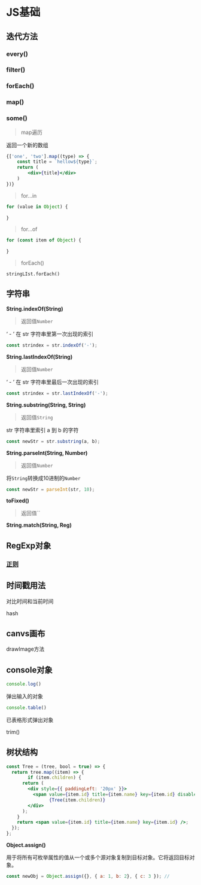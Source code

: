 # JS基础

## 迭代方法

### every()

### filter()

### forEach()

### map()

### some()

> map遍历

返回一个新的数组

```jsx
{['one', 'two'].map((type) => {
	const title = `hellow${type}`;
	return (
		<div>{title}</div>
	)
})}
```

> for...in

```js
for (value in Object) {
  
}
```

> for...of

```js
for (const item of Object) {
  
}
```

> forEach()

```
stringLIst.forEach()
```



## 字符串

**String.indexOf(String)**

> 返回值`Number`

‘ - ’ 在 str 字符串里第一次出现的索引

```js
const strindex = str.indexOf('-');
```

**String.lastIndexOf(String)**

> 返回值`Number`

‘ - ’ 在 str 字符串里最后一次出现的索引

```js
const strindex = str.lastIndexOf('-');
```

**String.substring(String, String)**

> 返回值`String`

str 字符串里索引 a 到 b 的字符

```js
const newStr = str.substring(a, b);
```

**String.parseInt(String, Number)**

>返回值`Number`

将`String`转换成10进制的`Number`

```js
const newStr = parseInt(str, 10);
```

**toFixed()**

> 返回值``

**String.match(String, Reg)**

>

## RegExp对象

### [正则](https://baike.baidu.com/item/正则表达式/1700215?fr=aladdin)

## 时间戳用法

对比时间和当前时间

hash

## canvs画布

drawImage方法

## console对象

```js
console.log()
```

弹出输入的对象

```js
console.table()
```

已表格形式弹出对象

trim()

## 树状结构

```jsx
const Tree = (tree, bool = true) => {
  return tree.map((item) => {
		if (item.children) {
      return (
        <div style={{ paddingLeft: '20px' }}>
          <span value={item.id} title={item.name} key={item.id} disabled={bool && item.id === '0'} />
    			{Tree(item.children)}
      	</div>
      );
    }
    return <span value={item.id} title={item.name} key={item.id} />;
  });
};
```

**Object.assign()**

用于将所有可枚举属性的值从一个或多个源对象复制到目标对象。它将返回目标对象。

```js
const newObj = Object.assign({}, { a: 1, b: 2}, { c: 3 }); //        
```


